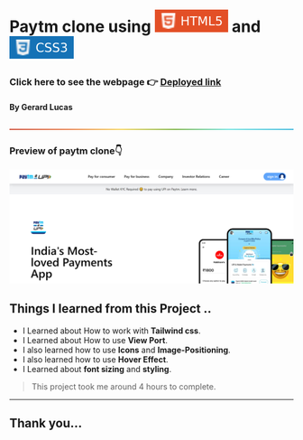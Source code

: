 
# Paytm clone using ![html](./assets/68747470733a2f2f696d672e736869656c64732e696f2f62616467652f2d48544d4c352d4533344632363f7374796c653d666c61742d737175617265266c6f676f3d68746d6c35266c6f676f436f6c6f723d7768697465.svg) and ![html](./assets/css.svg)

### Click here to see the webpage 👉 [Deployed link](https://starlit-centaur-cc01a3.netlify.app/)

#### By Gerard Lucas
![line](./assets/rainbow.png)

### Preview of paytm clone👇

![screen shot](./assets/127.0.0.1_5502_index.html.png)
## **Things I learned from this Project ..**
- I Learned about How to work with **Tailwind css**.
- I Learned about How to use **View Port**.
- I also learned how to use **Icons** and **Image-Positioning**.
- I also learned how to use **Hover Effect**.
- I Learned about **font sizing** and **styling**.

> This project took me around 4 hours to complete.

****

## Thank you...



